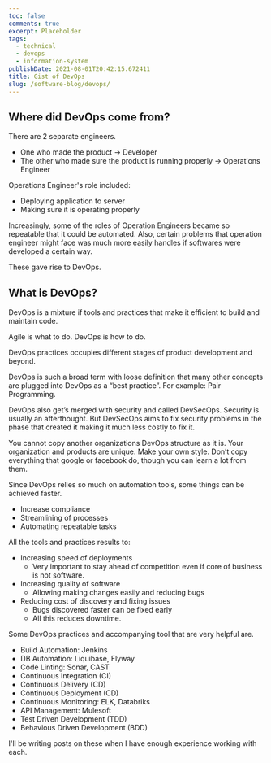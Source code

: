```yaml
---
toc: false
comments: true
excerpt: Placeholder
tags:
  - technical
  - devops
  - information-system
publishDate: 2021-08-01T20:42:15.672411
title: Gist of DevOps
slug: /software-blog/devops/
---
```


<div style='display: none'>

My dear younger self,

You believed DevOps is bs and a buzzword. It kind of is. But it is highly valuable and important too.

Though you won’t always build something awesome from scratch and instead configure an existing tool to do the job, without DevOps you won’t be free to code.

You’ll spend all your time maintaining and deploying your code manually.

In this post, I’ll try to convince you why upper management likes DevOps so much.

</div>

## Where did DevOps come from?

There are 2 separate engineers.

- One who made the product -> Developer
- The other who made sure the product is running properly -> Operations Engineer

Operations Engineer's role included:

- Deploying application to server
- Making sure it is operating properly

Increasingly, some of the roles of Operation Engineers became so repeatable that it could be automated. Also, certain problems that operation engineer might face was much more easily handles if softwares were developed a certain way.

These gave rise to DevOps.

## What is DevOps?

DevOps is a mixture if tools and practices that make it efficient to build and maintain code.

Agile is what to do. DevOps is how to do.

DevOps practices occupies different stages of product development and beyond.

DevOps is such a broad term with loose definition that many other concepts are plugged into DevOps as a “best practice”. For example: Pair Programming.

DevOps also get’s merged with security and called DevSecOps. Security is usually an afterthought. But DevSecOps aims to fix security problems in the phase that created it making it much less costly to fix it.

You cannot copy another organizations DevOps structure as it is. Your organization and products are unique. Make your own style. Don’t copy everything that google or facebook do, though you can learn a lot from them.

Since DevOps relies so much on automation tools, some things can be achieved faster.

- Increase compliance
- Streamlining of processes
- Automating repeatable tasks

All the tools and practices results to:

- Increasing speed of deployments
  - Very important to stay ahead of competition even if core of business is not software.
- Increasing quality of software
  - Allowing making changes easily and reducing bugs
- Reducing cost of discovery and fixing issues
  - Bugs discovered faster can be fixed early
  - All this reduces downtime.

Some DevOps practices and accompanying tool that are very helpful are.

- Build Automation: Jenkins
- DB Automation: Liquibase, Flyway
- Code Linting: Sonar, CAST
- Continuous Integration (CI)
- Continuous Delivery (CD)
- Continuous Deployment (CD)
- Continuous Monitoring: ELK, Databriks
- API Management: Mulesoft
- Test Driven Development (TDD)
- Behavious Driven Development (BDD)

I'll be writing posts on these when I have enough experience working with each.
